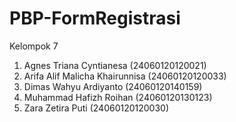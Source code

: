 # PBP-FormRegistrasi
Kelompok 7
1. Agnes Triana Cyntianesa (24060120120021)
2. Arifa Alif Malicha Khairunnisa (24060120120033)
3. Dimas Wahyu Ardiyanto (24060120140159)
4. Muhammad Hafizh Roihan (24060120130123)
5. Zara Zetira Puti (24060120120030)
